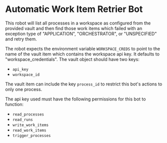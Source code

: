 # Automatic Work Item Retrier Bot

This robot will list all processes in a workspace as configured from the provided vault and then find those work items which failed with an exception type of "APPLICATION", "ORCHESTRATOR", or "UNSPECIFIED" and retry them.

The robot expects the environment variable `WORKSPACE_CREDS` to point to the name of the vault item which contains the workspace api key. It defaults to "workspace_credentials". The vault object should have
two keys:
- `api_key`
- `workspace_id`

The vault item can include the key `process_id` to restrict this bot's actions to only one process.

The api key used must have the following permissions for this bot to function:
- `read_processes`
- `read_runs`
- `write_work_items`
- `read_work_items`
- `trigger_processes`